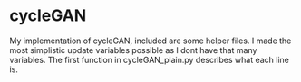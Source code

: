 # cycleGAN
My implementation of cycleGAN, included are some helper files.
I made the most simplistic update variables possible as I dont have that many variables. The first function in cycleGAN_plain.py describes what each line is.


